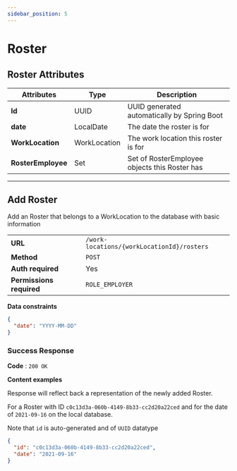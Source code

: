 ```yaml
---
sidebar_position: 5
---
```


#  Roster
## Roster Attributes
| Attributes         | Type         | Description                                   |
| ------------------ | ------------ | --------------------------------------------- |
| **Id**             | UUID         | UUID generated automatically by Spring Boot   |
| **date**           | LocalDate    | The date the roster is for                    |
| **WorkLocation**   | WorkLocation | The work location this roster is for          |
| **RosterEmployee** | Set          | Set of RosterEmployee objects this Roster has |

--- 

## Add Roster 
Add an Roster that belongs to a WorkLocation to the database with basic information 

|                          |                                                       |
| ------------------------ | ----------------------------------------------------- |
| **URL**                  | `/work-locations/{workLocationId}/rosters` |
| **Method**               | `POST`                                                |
| **Auth required**        | Yes                                                   |
| **Permissions required** | `ROLE_EMPLOYER`                                       |

**Data constraints**

```json
{
  "date": "YYYY-MM-DD"
}
```

### Success Response

**Code** : `200 OK`

**Content examples**

Response will reflect back a representation of the newly added Roster.

For a Roster with ID `c0c13d3a-060b-4149-8b33-cc2d20a22ced` and for the date of `2021-09-16` on the local database.

Note that `id` is auto-generated and of `UUID` datatype


```json
{
  "id": "c0c13d3a-060b-4149-8b33-cc2d20a22ced",
  "date": "2021-09-16"
}

```